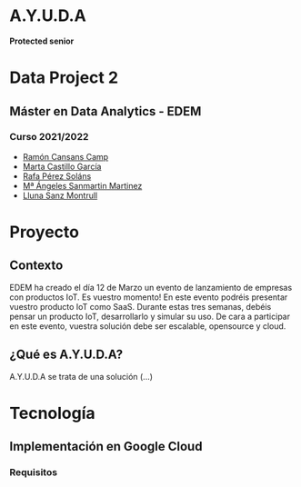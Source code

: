 # A.Y.U.D.A
**Protected senior**

# Data Project 2
## Máster en Data Analytics - EDEM
### Curso 2021/2022

- [Ramón Cansans Camp](https://www.linkedin.com/in/ramon-casans-camp/)
- [Marta Castillo García](https://www.linkedin.com/in/marta-castillo-garc%C3%ADa-041bb169/)
- [Rafa Pérez Soláns](https://www.linkedin.com/in/rafa-perez-solans/)
- [Mª Ángeles Sanmartin Martinez](https://www.linkedin.com/in/m%C2%AAangeles-sanmart%C3%ADn-mart%C3%ADnez-76b4b9129/)
- [Lluna Sanz Montrull](https://www.linkedin.com/in/llunasmontrull/)

# Proyecto
## Contexto
EDEM ha creado el día 12 de Marzo un evento de lanzamiento de empresas con productos IoT. Es vuestro momento! En este evento podréis presentar vuestro producto IoT como SaaS.
Durante estas tres semanas, debéis pensar un producto IoT, desarrollarlo y simular su uso.
De cara a participar en este evento, vuestra solución debe ser escalable, opensource y  cloud.

## ¿Qué es A.Y.U.D.A?
A.Y.U.D.A se trata de una solución (...)

# Tecnología
## Implementación en Google Cloud
### Requisitos
